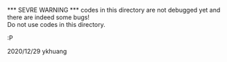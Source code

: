 *** SEVRE WARNING ***
codes in this directory are not debugged yet and there are indeed some bugs!  
Do not use codes in this directory.  
  
:P  
  
2020/12/29 ykhuang  
